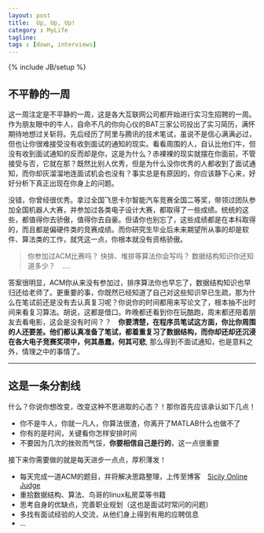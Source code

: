 ```yaml
---
layout: post
title:  Up, Up, Up!
category : MyLife
tagline: 
tags : [down, interviews]
---
```

{% include JB/setup %}
    
不平静的一周
-----------------------------------------------------------------

这一周注定是不平静的一周，这是各大互联网公司都开始进行实习生招聘的一周。作为朋友眼中的牛人，自命不凡的你向心仪的BAT三家公司投出了实习简历，满怀期待地想过关斩将。先后经历了阿里与腾讯的技术笔试，虽说不是信心满满必过，但也让你很难接受没有收到面试的通知的现实。看看周围的人，自认比他们牛，但没有收到面试通知的反而却是你，这是为什么？赤裸裸的现实就摆在你面前，不管接受与否，它就在那？既然比别人优秀，但是为什么没你优秀的人都收到了面试通知，而你却灰溜溜地连面试机会也没有？事实总是有原因的，你应该静下心来，好好分析下真正出现在你身上的问题。

没错，你曾经很优秀。拿过全国飞思卡尔智能汽车竞赛全国二等奖，带领过团队参加全国机器人大赛，并参加过各类电子设计大赛，都取得了一些成绩。统统的这些，都值得你去骄傲，值得你去自豪。但请你也别忘了，这些成绩都是在本科取得的，而且都是偏硬件类的竞赛成绩。而你研究生毕业后未来期望所从事的却是软件、算法类的工作，就凭这一点，你根本就没有资格骄傲。

>你参加过ACM比赛吗？
>快排、堆排等算法你会写吗？
>数据结构知识你还知道多少？　....

答案很明显，ACM你从来没有参加过，排序算法你也早忘了，数据结构知识也早归还给老师了。更重要的事，你既然已经知道了自己对这些知识早已生疏，那为什么在笔试前还是没有去认真复习呢？你说你的时间都用来写论文了，根本抽不出时间来看复习算法。胡说，这都是借口。昨晚都还看到你在玩酷跑，周末都还陪着朋友去看电影，这会是没有时间？？　**你要清楚，在程序员笔试这方面，你比你周围的人还要差。他们都认真准备了笔试，都着重复习了数据结构，而你却还却还沉浸在各大电子竞赛奖项中，何其愚蠢，何其可悲**, 那么得到不面试通知，也是意料之外，情理之中的事情了。

---------

这是一条分割线
---------------


什么？你说你想改变，改变这种不思进取的心态？！那你首先应该承认如下几点！

* 你不是牛人，你就一凡人，你算法很渣，你离开了MATLAB什么也做不了
* 你有的是时间，关键看你怎样安排时间
* 不要因为几次的挫败而气馁，**你要相信自己是行的**，这一点很重要

接下来你需要做的就是每天进步一点点，厚积薄发！

* 每天完成一道ACM的题目，并将解决思路整理，上传至博客　[Sicily Online Judge](http://soj.me/)
* 重拾数据结构、算法、鸟哥的linux私房菜等书籍
* 思考自身的优缺点，完善职业规划（这也是面试时常问的问题）
* 多找有面试经验的人交流，从他们身上得到有用的应聘信息
* ...
